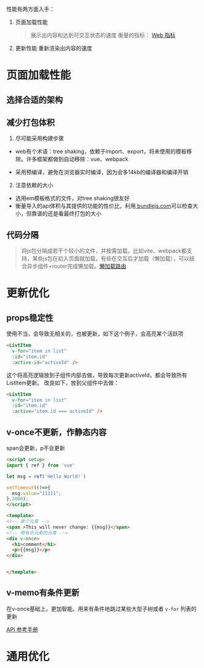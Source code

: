 性能有两方面入手：
1. 页面加载性能
	> 展示出内容和达到可交互状态的速度
	> 衡量的指标： [Web 指标](https://web.dev/vitals/#core-web-vitals)

2. 更新性能
	重新渲染出内容的速度

# 页面加载性能
## 选择合适的架构

## 减少打包体积

1. 尽可能采用构建步骤
* web有个术语：tree shaking，依赖于import、export，将未使用的模板移除。许多框架都做到自动移除：vue、webpack

* 采用预编译，避免在浏览器实时编译，因为会多14kb的编译器和编译开销

2. 注意依赖的大小
* 选用em模板格式的文件，对tree shaking很友好
* 衡量导入的api体积与其提供的功能的性价比，利用[ bundlejs.com](https://bundlejs.com/)可以检查大小，但靠谱的还是看最终打包的大小


## 代码分隔
> 将js包分隔成若干个较小的文件，并按需加载。比如vite、webpack都支持，某些js包在初入页面就加载，有些在交互后才加载（懒加载），可以结合异步组件+router完成懒加载。[懒加载路由](https://router.vuejs.org/zh/guide/advanced/lazy-loading.html)

# 更新优化
## props稳定性
使用不当，会导致无相关的，也被更新，如下这个例子，会高亮某个活跃项
```html
<ListItem
  v-for="item in list"
  :id="item.id"
  :active-id="activeId" />
```
这个将高亮逻辑放到子组件内部去做，导致每次更新activeId，都会导致所有ListItem更新。
改良如下，放到父组件中去做：
```html
<ListItem
  v-for="item in list"
  :id="item.id"
  :active="item.id === activeId" />

```

## v-once不更新，作静态内容
span会更新，p不会更新
```html
<script setup>
import { ref } from 'vue'

let msg = ref('Hello World!')

setTimeout(()=>{
  msg.value="11111";
},2000);
</script>

<template>
<!-- 单个元素 -->
<span >This will never change: {{msg}}</span>
<!-- 带有子元素的元素 -->
<div v-once>
  <h1>comment</h1>
  <p>{{msg}}</p>
</div>


</template>
```


## v-memo有条件更新
在v-once基础上，更加智能。用来有条件地跳过某些大型子树或者 `v-for` 列表的更新

[API 参考手册](https://cn.vuejs.org/api/built-in-directives.html#v-memo)


# 通用优化
